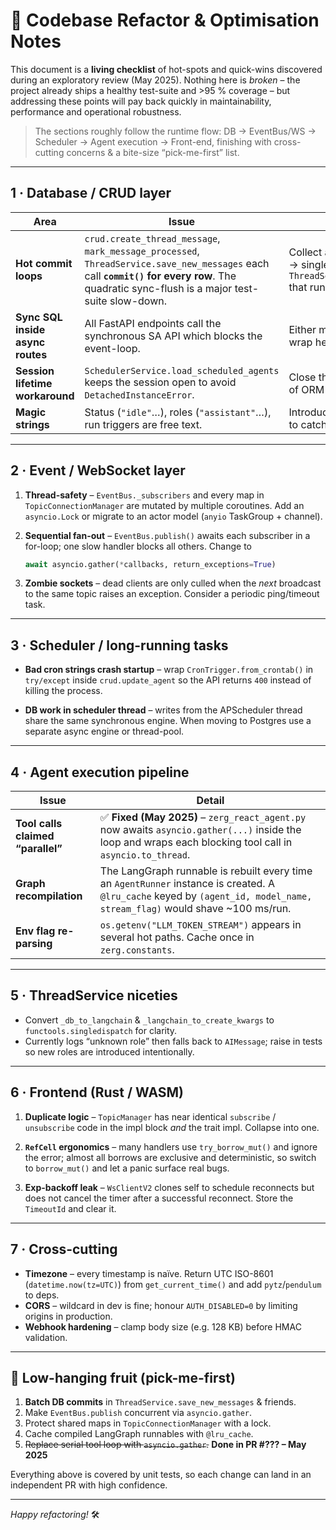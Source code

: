 # 📌 Codebase Refactor & Optimisation Notes

This document is a **living checklist** of hot-spots and quick-wins discovered
during an exploratory review (May 2025).  Nothing here is *broken* – the
project already ships a healthy test-suite and >95 % coverage – but addressing
these points will pay back quickly in maintainability, performance and
operational robustness.

> The sections roughly follow the runtime flow: DB → EventBus/WS → Scheduler →
> Agent execution → Front-end, finishing with cross-cutting concerns & a
> bite-size “pick-me-first” list.

---

## 1&nbsp;· Database / CRUD layer

| Area | Issue | Suggested Improvement |
|------|-------|-----------------------|
| **Hot commit loops** | `crud.create_thread_message`, `mark_message_processed`, `ThreadService.save_new_messages` each call **`commit()` for every row**. The quadratic sync-flush is a major test-suite slow-down. | Collect all new rows → `session.flush()` once → single `commit()`.  Provide `ThreadService.mark_messages_processed(ids)` that runs a **bulk UPDATE**. |
| **Sync SQL inside async routes** | All FastAPI endpoints call the synchronous SA API which blocks the event-loop. | Either migrate to `sqlalchemy.ext.asyncio`, or wrap heavy CRUD in `anyio.to_thread`. |
| **Session lifetime workaround** | `SchedulerService.load_scheduled_agents` keeps the session open to avoid `DetachedInstanceError`. | Close the session and return _tuples_ instead of ORM rows (e.g. `(id, cron_expr)`). |
| **Magic strings** | Status (`"idle"`…), roles (`"assistant"`…), run triggers are free text. | Introduce small `Enum`s (Python + DB CHECK) to catch typos at commit-time. |

---

## 2&nbsp;· Event / WebSocket layer

1. **Thread-safety** – `EventBus._subscribers` and every map in
   `TopicConnectionManager` are mutated by multiple coroutines. Add an
   `asyncio.Lock` or migrate to an actor model (`anyio` TaskGroup + channel).

2. **Sequential fan-out** – `EventBus.publish()` awaits each subscriber in a
   for-loop; one slow handler blocks all others. Change to

   ```python
   await asyncio.gather(*callbacks, return_exceptions=True)
   ```

3. **Zombie sockets** – dead clients are only culled when the *next* broadcast
   to the same topic raises an exception. Consider a periodic
   ping/timeout task.

---

## 3&nbsp;· Scheduler / long-running tasks

* **Bad cron strings crash startup** – wrap
  `CronTrigger.from_crontab()` in `try/except` inside `crud.update_agent` so the
  API returns `400` instead of killing the process.

* **DB work in scheduler thread** – writes from the APScheduler thread share
  the same synchronous engine. When moving to Postgres use a separate async
  engine or thread-pool.

---

## 4&nbsp;· Agent execution pipeline

| Issue | Detail |
|-------|--------|
| **Tool calls claimed “parallel”** | ✅ **Fixed (May 2025)** – `zerg_react_agent.py` now awaits `asyncio.gather(...)` inside the loop and wraps each blocking tool call in `asyncio.to_thread`. |
| **Graph recompilation** | The LangGraph runnable is rebuilt every time an `AgentRunner` instance is created.  A `@lru_cache` keyed by `(agent_id, model_name, stream_flag)` would shave ~100 ms/run. |
| **Env flag re-parsing** | `os.getenv("LLM_TOKEN_STREAM")` appears in several hot paths.  Cache once in `zerg.constants`. |

---

## 5&nbsp;· ThreadService niceties

* Convert `_db_to_langchain` & `_langchain_to_create_kwargs` to
  `functools.singledispatch` for clarity.
* Currently logs “unknown role” then falls back to `AIMessage`; raise in tests
  so new roles are introduced intentionally.

---

## 6&nbsp;· Frontend (Rust / WASM)

1.  **Duplicate logic** – `TopicManager` has near identical `subscribe` /
    `unsubscribe` code in the impl block *and* the trait impl.  Collapse into
    one.

2.  **`RefCell` ergonomics** – many handlers use `try_borrow_mut()` and ignore
    the error; almost all borrows are exclusive and deterministic, so switch
    to `borrow_mut()` and let a panic surface real bugs.

3.  **Exp-backoff leak** – `WsClientV2` clones self to schedule reconnects but
    does not cancel the timer after a successful reconnect.  Store the
    `TimeoutId` and clear it.

---

## 7&nbsp;· Cross-cutting

* **Timezone** – every timestamp is naïve.  Return UTC ISO-8601 (`datetime.now(tz=UTC)`)
  from `get_current_time()` and add `pytz`/`pendulum` to deps.
* **CORS** – wildcard in dev is fine; honour `AUTH_DISABLED=0` by limiting
  origins in production.
* **Webhook hardening** – clamp body size (e.g. 128 KB) before HMAC validation.

---

## 🍬 Low-hanging fruit (pick-me-first)

1. **Batch DB commits** in `ThreadService.save_new_messages` & friends.
2. Make `EventBus.publish` concurrent via `asyncio.gather`.
3. Protect shared maps in `TopicConnectionManager` with a lock.
4. Cache compiled LangGraph runnables with `@lru_cache`.
5. ~~Replace serial tool loop with `asyncio.gather`.~~  **Done in PR #??? – May 2025**

Everything above is covered by unit tests, so each change can land in an
independent PR with high confidence.

---

*Happy refactoring!* 🛠️
